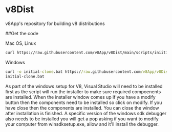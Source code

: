# v8Dist
v8App's repository for building v8 distributions

 ##Get the code
 
 Mac OS, Linux
 ```bash
curl https://raw.githubusercontent.com/v8App/v8Dist/main/scripts/iniitial-clone.sh | bash -s
```
Windows
```cmd
curl -o initial-clone.bat https://raw.githubusercontent.com/v8App/v8Dist/main/scripts/iniitial-clone.bat
initial-clone.bat

```
As part of the windows setup for V8, Visual Studio will need to be installed first as the script will run the installer to make sure required compoenents are installed. When the installer window comes up if you have a modify button then the components need to be installed so click on modify. If you have close then the components are installed. You can close the window after installation is finished. A specific version of the windows sdk debugger also needs to be installed you will get a pop asking if you want to modify your computer from winsdksetup.exe, allow and it'll install the debugger.